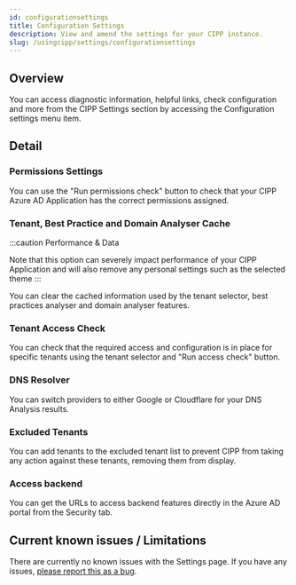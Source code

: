 ```yaml
---
id: configurationsettings
title: Configuration Settings
description: View and amend the settings for your CIPP instance.
slug: /usingcipp/settings/configurationsettings
---
```


## Overview

You can access diagnostic information, helpful links, check configuration and more from the CIPP Settings section by accessing the Configuration settings menu item.

## Detail

### Permissions Settings

You can use the "Run permissions check" button to check that your CIPP Azure AD Application has the correct permissions assigned.

### Tenant, Best Practice and Domain Analyser Cache

:::caution Performance & Data

Note that this option can severely impact performance of your CIPP Application and will also remove any personal settings such as the selected theme
:::

You can clear the cached information used by the tenant selector, best practices analyser and domain analyser features.


### Tenant Access Check

You can check that the required access and configuration is in place for specific tenants using the tenant selector and "Run access check" button.

### DNS Resolver

You can switch providers to either Google or Cloudflare for your DNS Analysis results.

### Excluded Tenants

You can add tenants to the excluded tenant list to prevent CIPP from taking any action against these tenants, removing them from display.

### Access backend

You can get the URLs to access backend features directly in the Azure AD portal from the Security tab.

## Current known issues / Limitations

There are currently no known issues with the Settings page.  If you have any issues, [please report this as a bug](https://github.com/KelvinTegelaar/CIPP/issues/new?assignees=&labels=&template=bug_report.md&title=BUG%3A+).


